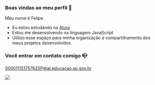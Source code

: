 ### Boas vindas ao meu perfil 💙

Meu nome é Felipe

- Eu estou estudando na [Alura](https://www.alura.com.br)
- Estou me desenvolvendo na linguagem JavaScript
- Utilizo esse espaço para minha organização e compartilhamento dos meus projetos desenvolvidos

### Você entrar em contato comigo 📪

00001115175762SP@al.educacao.sp.gov.br

![](https://media1.tenor.com/m/BSBOG8g4oHIAAAAd/cat-driving-cat.gif)
